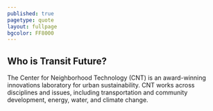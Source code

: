 ```yaml
---
published: true
pagetype: quote
layout: fullpage
bgcolor: FF8000
---
```


## Who is Transit Future?

The Center for Neighborhood Technology (CNT) is an award-winning innovations laboratory for urban sustainability. CNT works across disciplines and issues, including transportation and community development, energy, water, and climate change.


